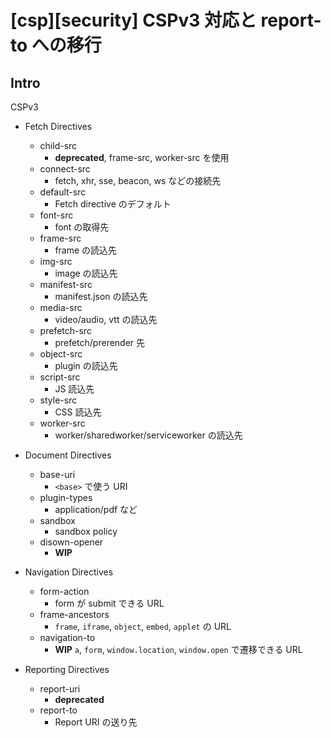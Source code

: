 # [csp][security] CSPv3 対応と report-to への移行

## Intro

CSPv3




- Fetch Directives
  - child-src
    - **deprecated**, frame-src, worker-src を使用
  - connect-src
    - fetch, xhr, sse, beacon, ws などの接続先
  - default-src
    - Fetch directive のデフォルト
  - font-src
    - font の取得先
  - frame-src
    - frame の読込先
  - img-src
    - image の読込先
  - manifest-src
    - manifest.json の読込先
  - media-src
    - video/audio, vtt の読込先
  - prefetch-src
    - prefetch/prerender 先
  - object-src
    - plugin の読込先
  - script-src
    - JS 読込先
  - style-src
    - CSS 読込先
  - worker-src
    - worker/sharedworker/serviceworker の読込先

- Document Directives
  - base-uri
    - `<base>` で使う URI
  - plugin-types
    - application/pdf など
  - sandbox
    - sandbox policy
  - disown-opener
    - **WIP**

- Navigation Directives
  - form-action
    - form が submit できる URL
  - frame-ancestors
    - `frame`, `iframe`, `object`, `embed`, `applet` の URL
  - navigation-to
    - **WIP** `a`, `form`, `window.location`, `window.open` で遷移できる URL

- Reporting Directives
  - report-uri
    - **deprecated**
  - report-to
    - Report URI の送り先

